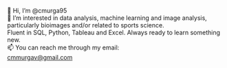 👋 Hi, I’m @cmurga95 <br />
👀 I’m interested in data analysis, machine learning and image analysis, particularly bioimages and/or related to sports science. <br />
Fluent in SQL, Python, Tableau and Excel. Always ready to learn something new.<br />
📫 You can reach me through my email: <br />
    cmmurgav@gmail.com
